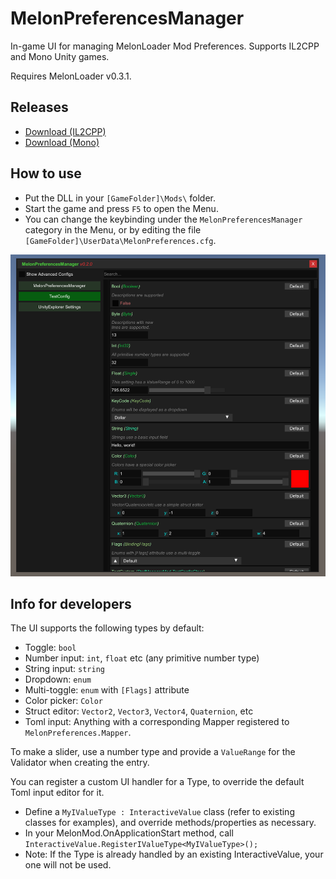 # MelonPreferencesManager

In-game UI for managing MelonLoader Mod Preferences. Supports IL2CPP and Mono Unity games.

Requires MelonLoader v0.3.1.

## Releases

* [Download (IL2CPP)](https://github.com/sinai-dev/MelonPreferencesManager/releases/latest/download/MelonPrefManager.IL2CPP.zip)
* [Download (Mono)](https://github.com/sinai-dev/MelonPreferencesManager/releases/latest/download/MelonPrefManager.Mono.zip)

## How to use

* Put the DLL in your `[GameFolder]\Mods\` folder.
* Start the game and press `F5` to open the Menu.
* You can change the keybinding under the `MelonPreferencesManager` category in the Menu, or by editing the file `[GameFolder]\UserData\MelonPreferences.cfg`.

[![](img/preview.png)](https://raw.githubusercontent.com/sinai-dev/MelonPreferencesManager/master/img/preview.png)

## Info for developers

The UI supports the following types by default:

* Toggle: `bool`
* Number input: `int`, `float` etc (any primitive number type)
* String input: `string`
* Dropdown: `enum`
* Multi-toggle: `enum` with `[Flags]` attribute
* Color picker: `Color`
* Struct editor: `Vector2`, `Vector3`, `Vector4`, `Quaternion`, etc
* Toml input: Anything with a corresponding Mapper registered to `MelonPreferences.Mapper`.

To make a slider, use a number type and provide a `ValueRange` for the Validator when creating the entry.

You can register a custom UI handler for a Type, to override the default Toml input editor for it.
* Define a `MyIValueType : InteractiveValue` class (refer to existing classes for examples), and override methods/properties as necessary.
* In your MelonMod.OnApplicationStart method, call `InteractiveValue.RegisterIValueType<MyIValueType>();`
* Note: If the Type is already handled by an existing InteractiveValue, your one will not be used.

